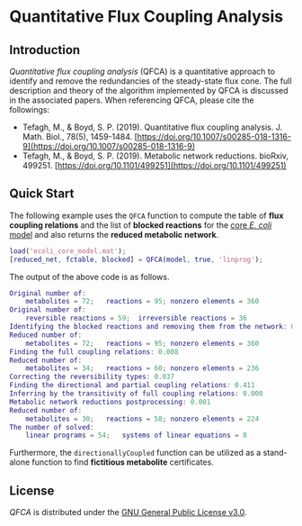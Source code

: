 Quantitative Flux Coupling Analysis
====

Introduction
----
*Quantitative flux coupling analysis* (QFCA) is a quantitative approach to identify and remove the redundancies of the steady-state flux cone. The full description and theory of the algorithm implemented by QFCA is discussed in the associated papers. When referencing QFCA, please cite the followings:
- Tefagh, M., & Boyd, S. P. (2019). Quantitative flux coupling analysis. J. Math. Biol., 78(5), 1459-1484. [https://doi.org/10.1007/s00285-018-1316-9](https://doi.org/10.1007/s00285-018-1316-9)
- Tefagh, M., & Boyd, S. P. (2019). Metabolic network reductions. bioRxiv, 499251. [https://doi.org/10.1101/499251](https://doi.org/10.1101/499251)

Quick Start
----
The following example uses the `QFCA` function to compute the table of **flux coupling relations** and the list of **blocked reactions** for the [core *E. coli* model](http://systemsbiology.ucsd.edu/Downloads/EcoliCore) and also returns the **reduced metabolic network**.
```matlab
load('ecoli_core_model.mat');
[reduced_net, fctable, blocked] = QFCA(model, true, 'linprog');
```
The output of the above code is as follows.
```matlab
Original number of:
	metabolites = 72;	reactions = 95;	nonzero elements = 360
Original number of:
	reversible reactions = 59;	irreversible reactions = 36
Identifying the blocked reactions and removing them from the network: 0.034
Reduced number of:
	metabolites = 72;	reactions = 95;	nonzero elements = 360
Finding the full coupling relations: 0.008
Reduced number of:
	metabolites = 34;	reactions = 60;	nonzero elements = 236
Correcting the reversibility types: 0.037
Finding the directional and partial coupling relations: 0.411
Inferring by the transitivity of full coupling relations: 0.000
Metabolic network reductions postprocessing: 0.001
Reduced number of:
	metabolites = 30;	reactions = 58;	nonzero elements = 224
The number of solved:
	linear programs = 54;	systems of linear equations = 8
```
Furthermore, the `directionallyCoupled` function can be utilized as a stand-alone function to find **fictitious metabolite** certificates.

License
----
*QFCA* is distributed under the [GNU General Public License v3.0](http://www.gnu.org/copyleft/gpl.html).
